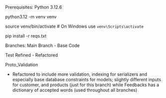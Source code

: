 Prerequisites: Python 3.12.6

python3.12 -m venv venv

source venv/bin/activate  # On Windows use `venv\Scripts\activate`

pip install -r reqs.txt

Branches:
Main Branch - Base Code

Test Refined - Refactored

Proto_Validation 
- Refactored to include more validation, indexing for serializers 
and especially base database constraints for models; 
slightly different inputs for customer, and products (just for this branch)
while Feedbacks has a dictionary of accepted words (used throughout all branches)


